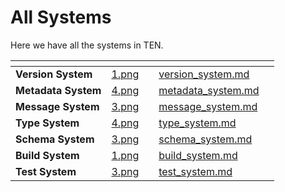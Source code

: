 # All Systems

Here we have all the systems in TEN.

<table data-view="cards">
  <thead>
    <tr>
      <th></th>
      <th></th>
      <th data-hidden data-card-cover data-type="files"></th>
      <th data-hidden></th>
      <th data-hidden data-card-target data-type="content-ref"></th>
    </tr>
  </thead>
  <tbody>
    <tr>
      <td><strong>Version System</strong></td>
      <td><a href="assets/png/1.png">1.png</a></td>
      <td></td>
      <td><a href="ten_framework/version_system.md">version_system.md</a></td>
    </tr>
    <tr>
      <td><strong>Metadata System</strong></td>
      <td><a href="assets/png/4.png">4.png</a></td>
      <td></td>
      <td><a href="ten_framework/metadata_system.md">metadata_system.md</a></td>
    </tr>
    <tr>
      <td><strong>Message System</strong></td>
      <td><a href="assets/png/3.png">3.png</a></td>
      <td></td>
      <td><a href="ten_framework/message_system.md">message_system.md</a></td>
    </tr>
    <tr>
      <td><strong>Type System</strong></td>
      <td><a href="assets/png/3.png">4.png</a></td>
      <td></td>
      <td><a href="ten_framework/type_system.md">type_system.md</a></td>
    </tr>
    <tr>
      <td><strong>Schema System</strong></td>
      <td><a href="assets/png/3.png">3.png</a></td>
      <td></td>
      <td><a href="ten_framework/schema_system.md">schema_system.md</a></td>
    </tr>
    <tr>
      <td><strong>Build System</strong></td>
      <td><a href="assets/png/3.png">1.png</a></td>
      <td></td>
      <td><a href="ten_framework/build_system.md">build_system.md</a></td>
    </tr>
    <tr>
      <td><strong>Test System</strong></td>
      <td><a href="assets/png/3.png">3.png</a></td>
      <td></td>
      <td><a href="ten_framework/test_system.md">test_system.md</a></td>
    </tr>
  </tbody>
</table>